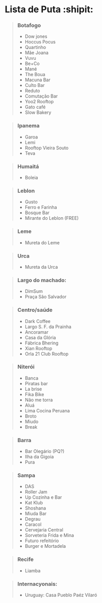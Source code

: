 # Lista de Puta :shipit:

> ### Botafogo
> - Dow jones
> - Hoccus Pocus
> - Quartinho
> - Mãe Joana
> - Vuvu
> - Be+Co
> - Mané
> - The Boua
> - Macuna Bar
> - Culto Bar
> - Reduto
> - Comutação Bar 
> - Yoo2 Rooftop
> - Gato café
> - Slow Bakery

> ### Ipanema
> - Garoa
> - Lemi
> - Rooftop Vieira Souto
> - Teva

> ### Humaitá
> - Boleia

> ### Leblon 
> - Gusto
> - Ferro e Farinha
> - Bosque Bar
> - Mirante do Leblon (FREE)

> ### Leme
> - Mureta do Leme

> ### Urca
> - Mureta da Urca

> ### Largo do machado:
> - DimSum
> - Praça São Salvador

> ### Centro/saúde
> - Dark Coffee
> - Largo S. F. da Prainha
> - Ancoramar
> - Casa da Glória
> - Fábrica Bhering
> - Xian Rooftop
> - Orla 21 Club Rooftop

> ### Niterói
> - Banca
> - Piratas bar
> - La brise
> - Fika Bike
> - Não me torra
> - Aluá
> - Lima Cocina Peruana
> - Broto
> - Miudo
> - Break

> ### Barra
> - Bar Olegário (PQ?)
> - Ilha da Gigoia
> - Pura

> ### Sampa
> - DAS
> - Roller Jam
> - Up Cozinha e Bar
> - Kat Klub
> - Shoshana
> - Miuda Bar
> - Degrau
> - Caracol
> - Cervejaria Central
> - Sorveteria Frida e Mina
> - Futuro refeitório
> - Burger e Mortadela

> ### Recife
> - Liamba

> ### Internacyonais:
> - Uruguay: Casa Pueblo Paéz Vilaró